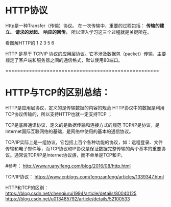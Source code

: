 ﻿# HTTP协议

Http是一种Transfer（传输）协议。
在一次传输中，重要的过程包括：
**传输的建立、
请求的发起、
响应的回传。**
所以深入学习这三个过程就是关键所在。


看图解HTTP的 1  2  3  5  6

HTTP 是基于 TCP/IP 协议的应用层协议。它不涉及数据包（packet）传输，主要规定了客户端和服务器之间的通信格式，默认使用80端口。












====================================================
# HTTP与TCP的区别总结：

HTTP是应用层协议，定义的是传输数据的内容的规范
HTTP协议中的数据是利用TCP协议传输的，所以支持HTTP也就一定支持TCP ；


TCP是底层通讯协议，定义的是数据传输和连接方式的规范
TCP/IP是协议，是Internet国际互联网络的基础，是网络中使用的基本的通信协议。


TCP/IP实际上是一组协议，它包括上百个各种功能的协议，如：远程登录、文件传输和电子邮件等，而TCP协议和IP协议是保证数据完整传输的两个基本的重要协议。通常说TCP/IP是Internet协议族，而不单单是TCP和IP。


#参考：
http://www.ruanyifeng.com/blog/2016/08/http.html


TCP/IP协议：
https://www.cnblogs.com/fengzanfeng/articles/1339347.html



HTTP和TCP的区别：
https://blog.csdn.net/chenqiurui1994/article/details/80040125
https://blog.csdn.net/u013485792/article/details/52100533


